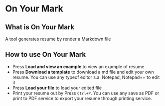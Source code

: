 # On Your Mark

## What is On Your Mark

A tool generates resume by render a Markdown file

## How to use On Your Mark

- Press **Load and view an example** to view an example of resume
- Press **Download a template** to download a md file and edit your own resume. You can use any typeof editor s.a. Notepad, Notepad++ to edit it
- Press **Load your file** to load your edited file
- Print your resume out by Press `Ctrl+P`. You can use any save as PDF or print to PDF service to export your resume through printing service.
